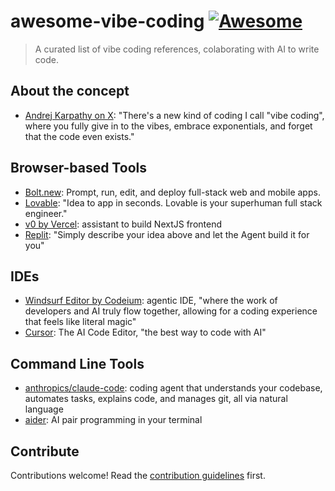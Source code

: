 # awesome-vibe-coding [![Awesome](https://awesome.re/badge.svg)](https://awesome.re)

> A curated list of vibe coding references, colaborating with AI to write code.

## About the concept

* [Andrej Karpathy on X](https://x.com/karpathy/status/1886192184808149383): "There's a new kind of coding I call "vibe coding", where you fully give in to the vibes, embrace exponentials, and forget that the code even exists."

## Browser-based Tools

* [Bolt.new](https://bolt.new/): Prompt, run, edit, and deploy full-stack web and mobile apps.
* [Lovable](https://lovable.dev/): "Idea to app in seconds. Lovable is your superhuman full stack engineer."
* [v0 by Vercel](https://v0.dev/chat): assistant to build NextJS frontend
* [Replit](https://replit.com/): "Simply describe your idea above and let the Agent build it for you"

## IDEs

* [Windsurf Editor by Codeium](https://codeium.com/windsurf): agentic IDE, "where the work of developers and AI truly flow together, allowing for a coding experience that feels like literal magic"
* [Cursor](https://www.cursor.com/): The AI Code Editor, "the best way to code with AI"

## Command Line Tools

* [anthropics/claude-code](https://github.com/anthropics/claude-code): coding agent that understands your codebase, automates tasks, explains code, and manages git, all via natural language
* [aider](https://aider.chat/): AI pair programming in your terminal

## Contribute

Contributions welcome! Read the [contribution guidelines](CONTRIBUTING.md) first.
